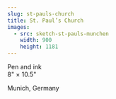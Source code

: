 ```yaml
---
slug: st-pauls-church
title: St. Paul’s Church
images:
  - src: sketch-st-pauls-munchen
    width: 900
    height: 1181
---
```

Pen and ink  
8" × 10.5"

Munich, Germany
